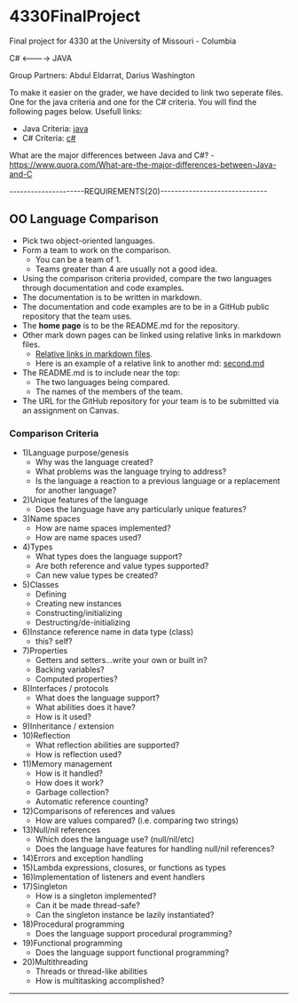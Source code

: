 # 4330FinalProject
Final project for 4330 at the University of Missouri - Columbia

C# <----> JAVA

Group Partners:
  Abdul Eldarrat,
  Darius Washington
  
  To make it easier on the grader, we have decided to link two seperate files. One for the java criteria and one for the C# criteria. You will find the following pages below.
Usefull links: 
- Java Criteria: [java](java.md)
- C# Criteria: [c#](c#.md)

What are the major differences between Java and C#? - https://www.quora.com/What-are-the-major-differences-between-Java-and-C


---------------------REQUIREMENTS(20)------------------------------

## OO Language Comparison

* Pick two object-oriented languages.
* Form a team to work on the comparison.
  * You can be a team of 1.
  * Teams greater than 4 are usually not a good idea.
* Using the comparison criteria provided, compare the two languages
through documentation and code examples.
* The documentation is to be written in markdown.
* The documentation and code examples are to be in a
GitHub public repository that the team uses.
* The **home page** is to be the README.md for the repository.
* Other mark down pages can be linked using relative links in markdown files.
  * [Relative links in markdown files](https://github.com/blog/1395-relative-links-in-markup-files).
  * Here is an example of a relative link to another md: [second.md](second.md)
* The README.md is to include near the top:
    * The two languages being compared.
    * The names of the members of the team.
* The URL for the GitHub repository for your team is to be submitted via an assignment on Canvas.

### Comparison Criteria

* 1)Language purpose/genesis
  * Why was the language created?
  * What problems was the language trying to address?
  * Is the language a reaction to a previous language or a replacement for another language?
* 2)Unique features of the language
  * Does the language have any particularly unique features?
* 3)Name spaces
  * How are name spaces implemented?
  * How are name spaces used?
* 4)Types
    * What types does the language support?
    * Are both reference and value types supported?
    * Can new value types be created?
* 5)Classes
  * Defining
  * Creating new instances
  * Constructing/initializing
  * Destructing/de-initializing
* 6)Instance reference name in data type (class)
  * this?  self?
* 7)Properties
  * Getters and setters...write your own or built in?
  * Backing variables?
  * Computed properties?
* 8)Interfaces / protocols
  * What does the language support?
  * What abilities does it have?
  * How is it used?
* 9)Inheritance / extension
* 10)Reflection
  * What reflection abilities are supported?
  * How is reflection used?
* 11)Memory management
  * How is it handled?
  * How does it work?
  * Garbage collection?
  * Automatic reference counting?
* 12)Comparisons of references and values
  * How are values compared? (i.e. comparing two strings)
* 13)Null/nil references
  * Which does the language use? (null/nil/etc)
  * Does the language have features for handling null/nil references?
* 14)Errors and exception handling
* 15)Lambda expressions, closures, or functions as types
* 16)Implementation of listeners and event handlers
* 17)Singleton
  * How is a singleton implemented?
  * Can it be made thread-safe?
  * Can the singleton instance be lazily instantiated?
* 18)Procedural programming
  * Does the language support procedural programming?
* 19)Functional programming
  * Does the language support functional programming?
* 20)Multithreading
  * Threads or thread-like abilities
  * How is multitasking accomplished?

----------------------------------------------------------------
